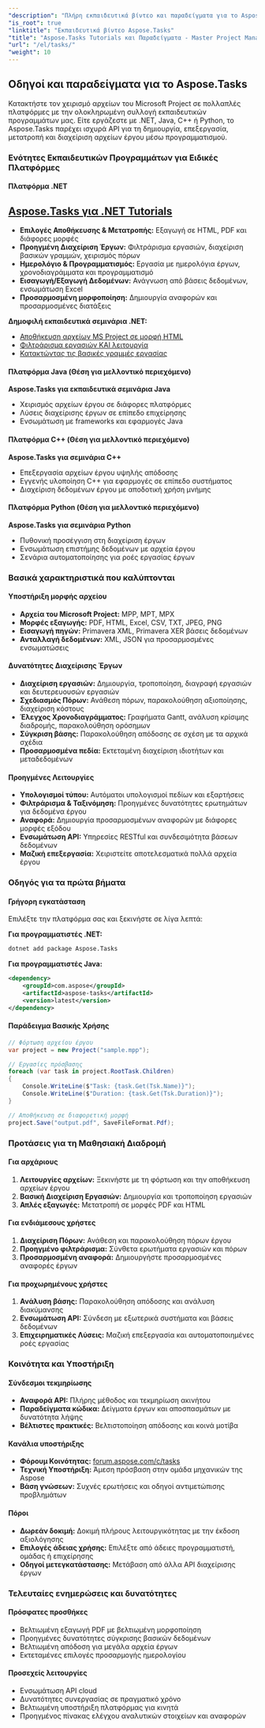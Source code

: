 ```yaml
---
"description": "Πλήρη εκπαιδευτικά βίντεο και παραδείγματα για το Aspose.Tasks σε όλες τις πλατφόρμες. Μάθετε να δημιουργείτε, να χειρίζεστε και να μετατρέπετε αρχεία του Microsoft Project μέσω προγραμματισμού με .NET, Java, C++ και Python."
"is_root": true
"linktitle": "Εκπαιδευτικά βίντεο Aspose.Tasks"
"title": "Aspose.Tasks Tutorials και Παραδείγματα - Master Project Management"
"url": "/el/tasks/"
"weight": 10
---
```


## Οδηγοί και παραδείγματα για το Aspose.Tasks

Κατακτήστε τον χειρισμό αρχείων του Microsoft Project σε πολλαπλές πλατφόρμες με την ολοκληρωμένη συλλογή εκπαιδευτικών προγραμμάτων μας. Είτε εργάζεστε με .NET, Java, C++ ή Python, το Aspose.Tasks παρέχει ισχυρά API για τη δημιουργία, επεξεργασία, μετατροπή και διαχείριση αρχείων έργου μέσω προγραμματισμού.

### Ενότητες Εκπαιδευτικών Προγραμμάτων για Ειδικές Πλατφόρμες

#### Πλατφόρμα .NET
## [Aspose.Tasks για .NET Tutorials](/tasks/net/)
- **Επιλογές Αποθήκευσης & Μετατροπής:** Εξαγωγή σε HTML, PDF και διάφορες μορφές
- **Προηγμένη Διαχείριση Έργων:** Φιλτράρισμα εργασιών, διαχείριση βασικών γραμμών, χειρισμός πόρων
- **Ημερολόγιο & Προγραμματισμός:** Εργασία με ημερολόγια έργων, χρονοδιαγράμματα και προγραμματισμό
- **Εισαγωγή/Εξαγωγή Δεδομένων:** Ανάγνωση από βάσεις δεδομένων, ενσωμάτωση Excel
- **Προσαρμοσμένη μορφοποίηση:** Δημιουργία αναφορών και προσαρμοσμένες διατάξεις

**Δημοφιλή εκπαιδευτικά σεμινάρια .NET:**
- [Αποθήκευση αρχείων MS Project σε μορφή HTML](/tasks/net/guide-to-saving-options/save-ms-project-files-to-html-format/)
- [Φιλτράρισμα εργασιών ΚΑΙ λειτουργία](/tasks/net/master-advanced-features/task-filtering-and-operation/)
- [Κατακτώντας τις βασικές γραμμές εργασίας](/tasks/net/master-advanced-features/mastering-assignment-baseline/)

#### Πλατφόρμα Java (Θέση για μελλοντικό περιεχόμενο)
**Aspose.Tasks για εκπαιδευτικά σεμινάρια Java**
- Χειρισμός αρχείων έργου σε διάφορες πλατφόρμες
- Λύσεις διαχείρισης έργων σε επίπεδο επιχείρησης
- Ενσωμάτωση με frameworks και εφαρμογές Java

#### Πλατφόρμα C++ (Θέση για μελλοντικό περιεχόμενο)  
**Aspose.Tasks για σεμινάρια C++**
- Επεξεργασία αρχείων έργου υψηλής απόδοσης
- Εγγενής υλοποίηση C++ για εφαρμογές σε επίπεδο συστήματος
- Διαχείριση δεδομένων έργου με αποδοτική χρήση μνήμης

#### Πλατφόρμα Python (Θέση για μελλοντικό περιεχόμενο)
**Aspose.Tasks για σεμινάρια Python**
- Πυθονική προσέγγιση στη διαχείριση έργων
- Ενσωμάτωση επιστήμης δεδομένων με αρχεία έργου
- Σενάρια αυτοματοποίησης για ροές εργασίας έργων

### Βασικά χαρακτηριστικά που καλύπτονται

#### Υποστήριξη μορφής αρχείου
- **Αρχεία του Microsoft Project:** MPP, MPT, MPX
- **Μορφές εξαγωγής:** PDF, HTML, Excel, CSV, TXT, JPEG, PNG
- **Εισαγωγή πηγών:** Primavera XML, Primavera XER βάσεις δεδομένων
- **Ανταλλαγή δεδομένων:** XML, JSON για προσαρμοσμένες ενσωματώσεις

#### Δυνατότητες Διαχείρισης Έργων
- **Διαχείριση εργασιών:** Δημιουργία, τροποποίηση, διαγραφή εργασιών και δευτερευουσών εργασιών
- **Σχεδιασμός Πόρων:** Ανάθεση πόρων, παρακολούθηση αξιοποίησης, διαχείριση κόστους
- **Έλεγχος Χρονοδιαγράμματος:** Γραφήματα Gantt, ανάλυση κρίσιμης διαδρομής, παρακολούθηση ορόσημων
- **Σύγκριση βάσης:** Παρακολούθηση απόδοσης σε σχέση με τα αρχικά σχέδια
- **Προσαρμοσμένα πεδία:** Εκτεταμένη διαχείριση ιδιοτήτων και μεταδεδομένων

#### Προηγμένες Λειτουργίες
- **Υπολογισμοί τύπου:** Αυτόματοι υπολογισμοί πεδίων και εξαρτήσεις
- **Φιλτράρισμα & Ταξινόμηση:** Προηγμένες δυνατότητες ερωτημάτων για δεδομένα έργου
- **Αναφορά:** Δημιουργία προσαρμοσμένων αναφορών με διάφορες μορφές εξόδου
- **Ενσωμάτωση API:** Υπηρεσίες RESTful και συνδεσιμότητα βάσεων δεδομένων
- **Μαζική επεξεργασία:** Χειριστείτε αποτελεσματικά πολλά αρχεία έργου

### Οδηγός για τα πρώτα βήματα

#### Γρήγορη εγκατάσταση
Επιλέξτε την πλατφόρμα σας και ξεκινήστε σε λίγα λεπτά:

**Για προγραμματιστές .NET:**
```bash
dotnet add package Aspose.Tasks
```

**Για προγραμματιστές Java:**
```xml
<dependency>
    <groupId>com.aspose</groupId>
    <artifactId>aspose-tasks</artifactId>
    <version>latest</version>
</dependency>
```

#### Παράδειγμα Βασικής Χρήσης
```csharp
// Φόρτωση αρχείου έργου
var project = new Project("sample.mpp");

// Εργασίες πρόσβασης
foreach (var task in project.RootTask.Children)
{
    Console.WriteLine($"Task: {task.Get(Tsk.Name)}");
    Console.WriteLine($"Duration: {task.Get(Tsk.Duration)}");
}

// Αποθήκευση σε διαφορετική μορφή
project.Save("output.pdf", SaveFileFormat.Pdf);
```

### Προτάσεις για τη Μαθησιακή Διαδρομή

#### Για αρχάριους
1. **Λειτουργίες αρχείων:** Ξεκινήστε με τη φόρτωση και την αποθήκευση αρχείων έργου
2. **Βασική Διαχείριση Εργασιών:** Δημιουργία και τροποποίηση εργασιών
3. **Απλές εξαγωγές:** Μετατροπή σε μορφές PDF και HTML

#### Για ενδιάμεσους χρήστες
1. **Διαχείριση Πόρων:** Ανάθεση και παρακολούθηση πόρων έργου
2. **Προηγμένο φιλτράρισμα:** Σύνθετα ερωτήματα εργασιών και πόρων
3. **Προσαρμοσμένη αναφορά:** Δημιουργήστε προσαρμοσμένες αναφορές έργων

#### Για προχωρημένους χρήστες
1. **Ανάλυση βάσης:** Παρακολούθηση απόδοσης και ανάλυση διακύμανσης
2. **Ενσωμάτωση API:** Σύνδεση με εξωτερικά συστήματα και βάσεις δεδομένων
3. **Επιχειρηματικές Λύσεις:** Μαζική επεξεργασία και αυτοματοποιημένες ροές εργασίας

### Κοινότητα και Υποστήριξη

#### Σύνδεσμοι τεκμηρίωσης
- **Αναφορά API:** Πλήρης μέθοδος και τεκμηρίωση ακινήτου
- **Παραδείγματα κώδικα:** Δείγματα έργων και αποσπασμάτων με δυνατότητα λήψης
- **Βέλτιστες πρακτικές:** Βελτιστοποίηση απόδοσης και κοινά μοτίβα

#### Κανάλια υποστήριξης
- **Φόρουμ Κοινότητας:** [forum.aspose.com/c/tasks](https://forum.aspose.com/c/tasks)
- **Τεχνική Υποστήριξη:** Άμεση πρόσβαση στην ομάδα μηχανικών της Aspose
- **Βάση γνώσεων:** Συχνές ερωτήσεις και οδηγοί αντιμετώπισης προβλημάτων

#### Πόροι
- **Δωρεάν δοκιμή:** Δοκιμή πλήρους λειτουργικότητας με την έκδοση αξιολόγησης
- **Επιλογές άδειας χρήσης:** Επιλέξτε από άδειες προγραμματιστή, ομάδας ή επιχείρησης  
- **Οδηγοί μετεγκατάστασης:** Μετάβαση από άλλα API διαχείρισης έργων

### Τελευταίες ενημερώσεις και δυνατότητες

#### Πρόσφατες προσθήκες
- Βελτιωμένη εξαγωγή PDF με βελτιωμένη μορφοποίηση
- Προηγμένες δυνατότητες σύγκρισης βασικών δεδομένων
- Βελτιωμένη απόδοση για μεγάλα αρχεία έργων
- Εκτεταμένες επιλογές προσαρμογής ημερολογίου

#### Προσεχείς λειτουργίες
- Ενσωμάτωση API cloud
- Δυνατότητες συνεργασίας σε πραγματικό χρόνο  
- Βελτιωμένη υποστήριξη πλατφόρμας για κινητά
- Προηγμένος πίνακας ελέγχου αναλυτικών στοιχείων και αναφορών